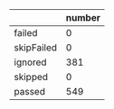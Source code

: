 |  | number |
|----| ---- |
| failed | 0|
| skipFailed | 0|
| ignored | 381|
| skipped | 0|
| passed | 549|
